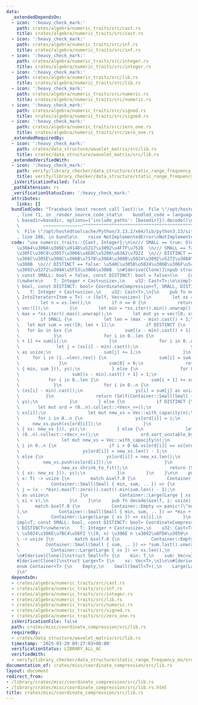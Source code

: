 ```yaml
---
data:
  _extendedDependsOn:
  - icon: ':heavy_check_mark:'
    path: crates/algebra/numeric_traits/src/cast.rs
    title: crates/algebra/numeric_traits/src/cast.rs
  - icon: ':heavy_check_mark:'
    path: crates/algebra/numeric_traits/src/inf.rs
    title: crates/algebra/numeric_traits/src/inf.rs
  - icon: ':heavy_check_mark:'
    path: crates/algebra/numeric_traits/src/integer.rs
    title: crates/algebra/numeric_traits/src/integer.rs
  - icon: ':heavy_check_mark:'
    path: crates/algebra/numeric_traits/src/lib.rs
    title: crates/algebra/numeric_traits/src/lib.rs
  - icon: ':heavy_check_mark:'
    path: crates/algebra/numeric_traits/src/numeric.rs
    title: crates/algebra/numeric_traits/src/numeric.rs
  - icon: ':heavy_check_mark:'
    path: crates/algebra/numeric_traits/src/signed.rs
    title: crates/algebra/numeric_traits/src/signed.rs
  - icon: ':heavy_check_mark:'
    path: crates/algebra/numeric_traits/src/zero_one.rs
    title: crates/algebra/numeric_traits/src/zero_one.rs
  _extendedRequiredBy:
  - icon: ':heavy_check_mark:'
    path: crates/data_structure/wavelet_matrix/src/lib.rs
    title: crates/data_structure/wavelet_matrix/src/lib.rs
  _extendedVerifiedWith:
  - icon: ':heavy_check_mark:'
    path: verify/library_checker/data_structure/static_range_frequency_mo/src/main.rs
    title: verify/library_checker/data_structure/static_range_frequency_mo/src/main.rs
  _isVerificationFailed: false
  _pathExtension: rs
  _verificationStatusIcon: ':heavy_check_mark:'
  attributes:
    links: []
  bundledCode: "Traceback (most recent call last):\n  File \"/opt/hostedtoolcache/Python/3.13.2/x64/lib/python3.13/site-packages/onlinejudge_verify/documentation/build.py\"\
    , line 71, in _render_source_code_stat\n    bundled_code = language.bundle(stat.path,\
    \ basedir=basedir, options={'include_paths': [basedir]}).decode()\n          \
    \         ~~~~~~~~~~~~~~~^^^^^^^^^^^^^^^^^^^^^^^^^^^^^^^^^^^^^^^^^^^^^^^^^^^^^^^^^^^^^^^^^^\n\
    \  File \"/opt/hostedtoolcache/Python/3.13.2/x64/lib/python3.13/site-packages/onlinejudge_verify/languages/rust.py\"\
    , line 288, in bundle\n    raise NotImplementedError\nNotImplementedError\n"
  code: "use numeric_traits::{Cast, Integer};\n\n/// SMALL == true: O(max-min) \u30B5\
    \u30A4\u30BA\u306E\u914D\u5217\u3092\u4F7F\u7528  \n/// SMALL == false: \u30BD\
    \u30FC\u30C8\u3057\u3066\u4E8C\u5206\u63A2\u7D22  \n/// DISTINCT == true: x \u305D\
    \u308C\u305E\u308C\u306B\u7570\u306A\u308B\u5024\u3092\u5272\u308A\u5F53\u3066\
    \u308B  \n/// DISTINCT == false: \u540C\u3058\u5024\u306B\u306F\u540C\u3058\u5024\
    \u3092\u5272\u308A\u5F53\u3066\u308B  \n#[derive(Clone)]\npub struct CoordinateCompression<T,\
    \ const SMALL: bool = false, const DISTINCT: bool = false>(\n    Container<T>,\n\
    )\nwhere\n    T: Integer + Cast<usize>,\n    u32: Cast<T>;\n\nimpl<T, const SMALL:\
    \ bool, const DISTINCT: bool> CoordinateCompression<T, SMALL, DISTINCT>\nwhere\n\
    \    T: Integer + Cast<usize>,\n    u32: Cast<T>,\n{\n    pub fn new(xs: impl\
    \ IntoIterator<Item = T>) -> (Self, Vec<usize>) {\n        let xs = xs.into_iter().collect::<Vec<_>>();\n\
    \        let n = xs.len();\n        if n == 0 {\n            return (Self(Container::Empty),\
    \ vec![]);\n        }\n        let min = *xs.iter().min().unwrap();\n        let\
    \ max = *xs.iter().max().unwrap();\n        let mut ys = vec![0; xs.len()];\n\
    \        if SMALL {\n            let len = (max - min).cast() + 1;\n         \
    \   let mut sum = vec![0; len + 1];\n            if DISTINCT {\n             \
    \   for &x in &xs {\n                    sum[(x - min).cast() + 1] += 1;\n   \
    \             }\n                for i in 0..len {\n                    sum[i\
    \ + 1] += sum[i];\n                }\n                for i in 0..n {\n      \
    \              let j = (xs[i] - min).cast();\n                    ys[i] = sum[j]\
    \ as usize;\n                    sum[j] += 1;\n                }\n           \
    \     for i in (1..=len).rev() {\n                    sum[i] = sum[i - 1];\n \
    \               }\n                sum[0] = 0;\n                return (Self(Container::Small(Small\
    \ { min, sum })), ys);\n            } else {\n                for &x in &xs {\n\
    \                    sum[(x - min).cast() + 1] = 1;\n                }\n     \
    \           for i in 0..len {\n                    sum[i + 1] += sum[i];\n   \
    \             }\n                for i in 0..n {\n                    let j =\
    \ (xs[i] - min).cast();\n                    ys[i] = sum[j] as usize;\n      \
    \          }\n                return (Self(Container::Small(Small { min, sum })),\
    \ ys);\n            }\n        } else {\n            if DISTINCT {\n         \
    \       let mut ord = (0..n).collect::<Vec<_>>();\n                ord.sort_by_key(|&i|\
    \ xs[i]);\n                let mut new_xs = Vec::with_capacity(n);\n         \
    \       for i in 0..n {\n                    ys[ord[i]] = i;\n               \
    \     new_xs.push(xs[ord[i]]);\n                }\n                return (Self(Container::Large(Large\
    \ { xs: new_xs })), ys);\n            } else {\n                let mut ord =\
    \ (0..n).collect::<Vec<_>>();\n                ord.sort_unstable_by_key(|&i| xs[i]);\n\
    \                let mut new_xs = Vec::with_capacity(n);\n                for\
    \ i in 0..n {\n                    if i > 0 && xs[ord[i]] == xs[ord[i - 1]] {\n\
    \                        ys[ord[i]] = new_xs.len() - 1;\n                    }\
    \ else {\n                        ys[ord[i]] = new_xs.len();\n               \
    \         new_xs.push(xs[ord[i]]);\n                    }\n                }\n\
    \                new_xs.shrink_to_fit();\n                return (Self(Container::Large(Large\
    \ { xs: new_xs })), ys);\n            }\n        }\n    }\n\n    pub fn encode(&self,\
    \ x: T) -> usize {\n        match &self.0 {\n            Container::Empty => 0,\n\
    \            Container::Small(Small { min, sum, .. }) => {\n                let\
    \ j = (x - *min).max(T::zero()).cast().min(sum.len() - 1);\n                sum[j]\
    \ as usize\n            }\n            Container::Large(Large { xs }) => xs.partition_point(|&xi|\
    \ xi < x),\n        }\n    }\n\n    pub fn decode(&self, i: usize) -> T {\n  \
    \      match &self.0 {\n            Container::Empty => panic!(\"out of range\"\
    ),\n            Container::Small(Small { min, sum, .. }) => *min + sum[i].cast(),\n\
    \            Container::Large(Large { xs }) => xs[i],\n        }\n    }\n}\n\n\
    impl<T, const SMALL: bool, const DISTINCT: bool> CoordinateCompression<T, SMALL,\
    \ DISTINCT>\nwhere\n    T: Integer + Cast<usize>,\n    u32: Cast<T>,\n{\n    ///\
    \ \u5024\u306E\u7BC4\u56F2 \\[0, n) \u306E n \u3092\u8FD4\u3059\n    pub fn len(&self)\
    \ -> usize {\n        match &self.0 {\n            Container::Empty => 0,\n  \
    \          Container::Small(Small { sum, .. }) => *sum.last().unwrap() as usize,\n\
    \            Container::Large(Large { xs }) => xs.len(),\n        }\n    }\n}\n\
    \n#[derive(Clone)]\nstruct Small<T> {\n    min: T,\n    sum: Vec<u32>,\n}\n\n\
    #[derive(Clone)]\nstruct Large<T> {\n    xs: Vec<T>,\n}\n\n#[derive(Clone)]\n\
    enum Container<T> {\n    Empty,\n    Small(Small<T>),\n    Large(Large<T>),\n\
    }\n"
  dependsOn:
  - crates/algebra/numeric_traits/src/cast.rs
  - crates/algebra/numeric_traits/src/inf.rs
  - crates/algebra/numeric_traits/src/integer.rs
  - crates/algebra/numeric_traits/src/lib.rs
  - crates/algebra/numeric_traits/src/numeric.rs
  - crates/algebra/numeric_traits/src/signed.rs
  - crates/algebra/numeric_traits/src/zero_one.rs
  isVerificationFile: false
  path: crates/misc/coordinate_compression/src/lib.rs
  requiredBy:
  - crates/data_structure/wavelet_matrix/src/lib.rs
  timestamp: '2025-03-20 09:27:03+00:00'
  verificationStatus: LIBRARY_ALL_AC
  verifiedWith:
  - verify/library_checker/data_structure/static_range_frequency_mo/src/main.rs
documentation_of: crates/misc/coordinate_compression/src/lib.rs
layout: document
redirect_from:
- /library/crates/misc/coordinate_compression/src/lib.rs
- /library/crates/misc/coordinate_compression/src/lib.rs.html
title: crates/misc/coordinate_compression/src/lib.rs
---
```

